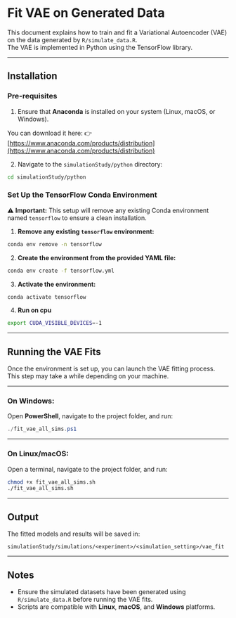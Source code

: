 
# Fit VAE on Generated Data

This document explains how to train and fit a Variational Autoencoder (VAE) on the data generated by `R/simulate_data.R`.  
The VAE is implemented in Python using the TensorFlow library.

---

## Installation

### Pre-requisites

1. Ensure that **Anaconda** is installed on your system (Linux, macOS, or Windows).

You can download it here: 👉 [https://www.anaconda.com/products/distribution](https://www.anaconda.com/products/distribution)


2. Navigate to the `simulationStudy/python` directory:

```bash
cd simulationStudy/python
```

### Set Up the TensorFlow Conda Environment

⚠️ **Important:** This setup will remove any existing Conda environment named `tensorflow` to ensure a clean installation.

1. **Remove any existing `tensorflow` environment:**

```bash
conda env remove -n tensorflow
```

2. **Create the environment from the provided YAML file:**

```bash
conda env create -f tensorflow.yml
```

3. **Activate the environment:**

```bash
conda activate tensorflow
```

4. **Run on cpu**
```bash
export CUDA_VISIBLE_DEVICES=-1
```

---

## Running the VAE Fits

Once the environment is set up, you can launch the VAE fitting process.  
This step may take a while depending on your machine.

---

### **On Windows:**

Open **PowerShell**, navigate to the project folder, and run:

```powershell
./fit_vae_all_sims.ps1
```

---

### **On Linux/macOS:**

Open a terminal, navigate to the project folder, and run:

```bash
chmod +x fit_vae_all_sims.sh
./fit_vae_all_sims.sh
```

---

## Output

The fitted models and results will be saved in:

```
simulationStudy/simulations/<experiment>/<simulation_setting>/vae_fit
```

---

## Notes

- Ensure the simulated datasets have been generated using `R/simulate_data.R` before running the VAE fits.
- Scripts are compatible with **Linux**, **macOS**, and **Windows** platforms.
